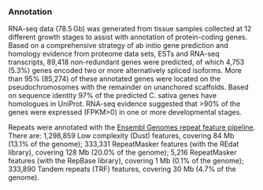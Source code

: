 ### Annotation

RNA-seq data (78.5 Gb) was generated from tissue samples collected at 12 different growth stages to assist with annotation of protein-coding genes. Based on a comprehensive strategy of ab initio gene prediction and homology evidence from proteome data sets, ESTs and RNA-seq transcripts, 89,418 non-redundant genes were predicted, of which 4,753 (5.3%) genes encoded two or more alternatively spliced isoforms. More than 95% (85,274) of these annotated genes were located on the pseudochromosomes with the remainder on unanchored scaffolds. Based on sequence identity 97% of the predicted C. sativa genes have homologues in UniProt. RNA-seq evidence suggested that >90% of the genes were expressed (FPKM>0) in one or more developmental stages. 

Repeats were annotated with the [Ensembl Genomes repeat feature pipeline](http://plants.ensembl.org/info/genome/annotation/repeat_features.html). There are: 1,298,859 Low complexity (Dust) features, covering 84 Mb (13.1% of the genome); 333,331 RepeatMasker features (with the REdat library), covering 128 Mb (20.0% of the genome); 5,216 RepeatMasker features (with the RepBase library), covering 1 Mb (0.1% of the genome); 333,890 Tandem repeats (TRF) features, covering 30 Mb (4.7% of the genome).
